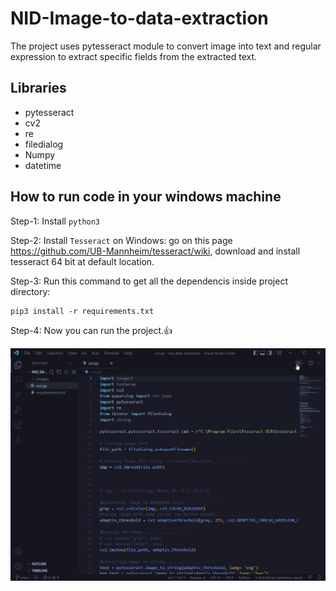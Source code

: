 # NID-Image-to-data-extraction
The project uses pytesseract module to convert image into text and regular expression to extract specific fields from the extracted text.

## Libraries
- pytesseract
- cv2
- re
- filedialog
- Numpy
- datetime

## How to run code in your windows machine

Step-1: Install `python3` 

Step-2: Install `Tesseract` on Windows:
        go on this page https://github.com/UB-Mannheim/tesseract/wiki, download and install tesseract 64 bit at default location.
        
Step-3: Run this command to get all the dependencis inside project directory:
```
pip3 install -r requirements.txt
```
Step-4: Now you can run the project.:+1:


![Farmers Market Finder Demo](demo/run.gif)
